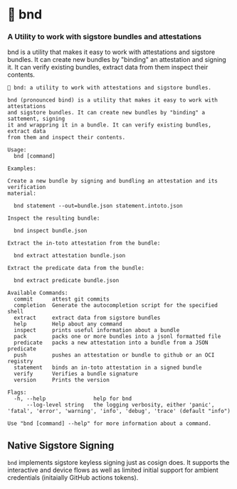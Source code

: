 # 🥨 bnd

### A Utility to work with sigstore bundles and attestations
	
bnd is a utility that makes it easy to work with attestations and sigstore bundles.
It can create new bundles by "binding" an attestation and signing it. It can verify
existing bundles, extract data from them inspect their contents.

```
🥨 bnd: a utility to work with attestations and sigstore bundles.
	
bnd (pronounced bind) is a utility that makes it easy to work with attestations
and sigstore bundles. It can create new bundles by "binding" a sattement, signing
it and wrappring it in a bundle. It can verify existing bundles, extract data
from them and inspect their contents.

Usage:
  bnd [command]

Examples:

Create a new bundle by signing and bundling an attestation and its verification
material:

  bnd statement --out=bundle.json statement.intoto.json

Inspect the resulting bundle:

  bnd inspect bundle.json

Extract the in-toto attestation from the bundle:

  bnd extract attestation bundle.json

Extract the predicate data from the bundle:

  bnd extract predicate bundle.json

Available Commands:
  commit      attest git commits
  completion  Generate the autocompletion script for the specified shell
  extract     extract data from sigstore bundles
  help        Help about any command
  inspect     prints useful information about a bundle
  pack        packs one or more bundles into a jsonl formatted file
  predicate   packs a new attestation into a bundle from a JSON predicate
  push        pushes an attestation or bundle to github or an OCI registry
  statement   binds an in-toto attestation in a signed bundle
  verify      Verifies a bundle signature
  version     Prints the version

Flags:
  -h, --help               help for bnd
      --log-level string   the logging verbosity, either 'panic', 'fatal', 'error', 'warning', 'info', 'debug', 'trace' (default "info")

Use "bnd [command] --help" for more information about a command.
```

## Native Sigstore Signing

`bnd` implements sigstore keyless signing just as cosign does. It supports the
interactive and device flows as well as limited initial support for ambient
credentials (initaially GitHub actions tokens).
